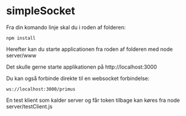 # simpleSocket

Fra din komando linje skal du i roden af folderen:
    
    npm install 
    
Herefter kan du starte applicationen fra roden af folderen med
    node server/www

Det skulle gerne starte applikationen på http://localhost:3000

Du kan også forbinde direkte til en websocket forbindelse: 

    ws://localhost:3000/primus

En test klient som kalder server og får token tilbage kan køres fra
    node server/testClient.js

